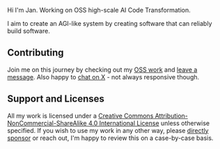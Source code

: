 Hi I'm Jan. Working on OSS high-scale AI Code Transformation.

I aim to create an AGI-like system by creating software that can reliably build software.

## Contributing

Join me on this journey by checking out my [OSS work](https://github.com/janwilmake?tab=repositories) and [leave a message](https://github.com/janwilmake/janwilmake/discussions). Also happy to [chat on X](https://x.com/janwilmake) - not always responsive though.

## Support and Licenses

All my work is licensed under a [Creative Commons Attribution-NonCommercial-ShareAlike 4.0 International License](https://creativecommons.org/licenses/by-nc-sa/4.0/) unless otherwise specified. If you wish to use my work in any other way, please [directly sponsor](https://github.com/sponsors/janwilmake) or reach out, I'm happy to review this on a case-by-case basis.
